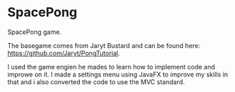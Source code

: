 # SpacePong
SpacePong game.

The basegame comes from Jaryt Bustard and can be found here: https://github.com/Jaryt/PongTutorial.

I used the game engien he mades to learn how to implement code and improwe on it.
I made a settings menu using JavaFX to improve my skills in that and i also converted the code
to use the MVC standard.


